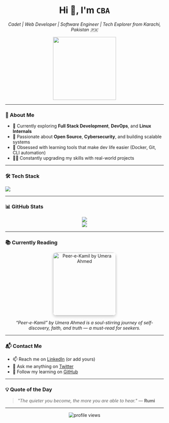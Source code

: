 <h1 align="center">Hi 👋, I'm <code>CBA</code></h1>
<p align="center">
  <em>Cadet | Web Developer | Software Engineer | Tech Explorer from Karachi, Pakistan 🇵🇰</em>
</p>

<p align="center">
  <img src="https://i.imgur.com/LyHic3i.gif" width="200px" />
</p>

---

### 🧠 About Me
- 🌱 Currently exploring **Full Stack Development**, **DevOps**, and **Linux Internals**
- 🔭 Passionate about **Open Source**, **Cybersecurity**, and building scalable systems
- 🎯 Obsessed with learning tools that make dev life easier (Docker, Git, CLI automation)
- 🧑‍💻 Constantly upgrading my skills with real-world projects

---

### 🛠️ Tech Stack
<p>
  <img src="https://skillicons.dev/icons?i=js,html,css,react,nodejs,express,mongodb,python,bash,vscode,github,linux,docker" />
</p>

---

### 📊 GitHub Stats

<p align="center">
  <img src="https://github-readme-stats.vercel.app/api?username=CBAJoker&theme=tokyonight&show_icons=true&hide_border=false&count_private=true" />
  <br />
  <img src="https://github-readme-streak-stats.herokuapp.com?user=CBAJoker&theme=tokyonight&hide_border=false" />
</p>

---

### 📚 Currently Reading
<p align="center">
  <a href="https://en.wikipedia.org/wiki/Pir-e-Kamil" target="_blank">
    <img src="https://upload.wikimedia.org/wikipedia/en/3/33/Pir-e-Kamil.jpg" alt="Peer-e-Kamil by Umera Ahmed" width="200px" style="border-radius:10px; box-shadow:0 4px 8px rgba(0,0,0,0.2);" />
  </a>
</p>
<p align="center">
  <em>“Peer-e-Kamil” by Umera Ahmed is a soul-stirring journey of self-discovery, faith, and truth — a must-read for seekers.</em>
</p>

---

### 📬 Contact Me
- 📫 Reach me on [LinkedIn](https://www.linkedin.com/in/cbajoker) (or add yours)
- 💬 Ask me anything on [Twitter](https://twitter.com/CBAJoker)
- 🧠 Follow my learning on [GitHub](https://github.com/CBAJoker)

---

### 💡 Quote of the Day
> _"The quieter you become, the more you are able to hear."_ — **Rumi**

---

<p align="center">
  <img src="https://komarev.com/ghpvc/?username=CBAJoker&label=Profile+Views&color=blueviolet&style=flat-square" alt="profile views" />
</p>
